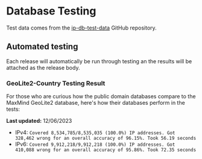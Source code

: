 # Database Testing

Test data comes from the [ip-db-test-data](https://github.com/HostByBelle/ip-db-test-data) GitHub repository.

## Automated testing

Each release will automatically be run through testing an the results will be attached as the release body.

### GeoLite2-Country Testing Result

For those who are curious how the public domain databases compare to the MaxMind GeoLite2 database, here's how their databases perform in the tests:

**Last updated:** 12/06/2023

- IPv4: `Covered 8,534,785/8,535,035 (100.0%) IP addresses. Got 328,462 wrong for an overall accuracy of 96.15%. Took 56.19 seconds`
- IPv6: `Covered 9,912,218/9,912,218 (100.0%) IP addresses. Got 410,088 wrong for an overall accuracy of 95.86%. Took 72.35 seconds`
